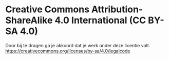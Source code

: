 # Creative Commons Attribution-ShareAlike 4.0 International (CC BY-SA 4.0)
Door bij te dragen ga je akkoord dat je werk onder deze licentie valt.
https://creativecommons.org/licenses/by-sa/4.0/legalcode
